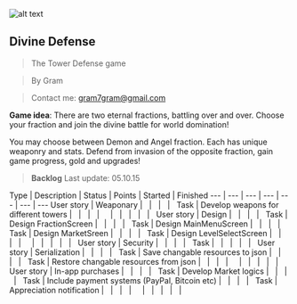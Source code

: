 ![alt text](https://github.com/gram7gram/DivineDefense/blob/master/logo_small.png "**ICON**")

## Divine Defense

> The Tower Defense game

> By Gram

> Contact me: gram7gram@gmail.com

**Game idea**: There are two eternal fractions, battling over and over.
Choose your fraction and join the divine battle for world domination!

You may choose between Demon and Angel fraction. Each has unique weaponry and stats.
Defend from invasion of the opposite fraction, gain game progress, gold and upgrades!

> **Backlog**
Last update: 05.10.15

Type | Description | Status | Points | Started | Finished
--- | --- | --- | --- | --- | --- | ---
User story | Weaponary  | &nbsp; | &nbsp; | &nbsp; | &nbsp; 
Task  | Develop weapons for different towers | &nbsp; | &nbsp; | &nbsp; | &nbsp;
&nbsp;  | &nbsp; | &nbsp; | &nbsp; | &nbsp; | &nbsp; 
User story | Design  | &nbsp; | &nbsp; | &nbsp; | &nbsp; 
Task  | Design FractionScreen | &nbsp; | &nbsp; | &nbsp; | &nbsp; 
Task  | Design MainMenuScreen | &nbsp; | &nbsp; | &nbsp; | &nbsp; 
Task  | Design MarketSreen | &nbsp; | &nbsp; | &nbsp; | &nbsp; 
Task  | Design LevelSelectScreen | &nbsp; | &nbsp; | &nbsp; | &nbsp; 
&nbsp;  | &nbsp; | &nbsp; | &nbsp; | &nbsp; | &nbsp; 
User story | Security  | &nbsp; | &nbsp; | &nbsp; | &nbsp; 
Task  | &nbsp; | &nbsp; | &nbsp; | &nbsp; | &nbsp; 
User story | Serialization  | &nbsp; | &nbsp; | &nbsp; | &nbsp; 
Task  | Save changable resources to json | &nbsp; | &nbsp; | &nbsp; | &nbsp; 
Task  | Restore changable resources from json | &nbsp; | &nbsp; | &nbsp; | &nbsp; 
&nbsp;  | &nbsp; | &nbsp; | &nbsp; | &nbsp; | &nbsp; 
User story | In-app purchases  | &nbsp; | &nbsp; | &nbsp; | &nbsp; 
Task  | Develop Market logics | &nbsp; | &nbsp; | &nbsp; | &nbsp; 
Task  | Include payment systems (PayPal, Bitcoin etc) | &nbsp; | &nbsp; | &nbsp; | &nbsp; 
Task  | Appreciation notification | &nbsp; | &nbsp; | &nbsp; | &nbsp;
&nbsp;  | &nbsp; | &nbsp; | &nbsp; | &nbsp; | &nbsp; 
